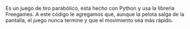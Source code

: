Es un juego de tiro parabólico, está hecho con Python y usa la librería Freegames. A este código le agregamos que, aunque la pelota salga de la pantalla, el juego nunca termine y que el movimiento sea más rápido.
